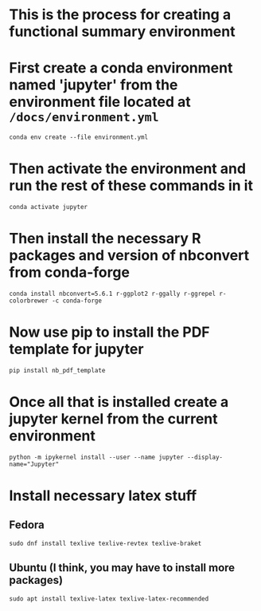 # This is the process for creating a functional summary environment

# First create a conda environment named 'jupyter' from the environment file located at `/docs/environment.yml`

`conda env create --file environment.yml`

# Then activate the environment and run the rest of these commands in it
`conda activate jupyter`

# Then install the necessary R packages and version of nbconvert from conda-forge

`conda install nbconvert=5.6.1 r-ggplot2 r-ggally r-ggrepel r-colorbrewer -c conda-forge`

# Now use pip to install the PDF template for jupyter

`pip install nb_pdf_template`

# Once all that is installed create a jupyter kernel from the current environment

`python -m ipykernel install --user --name jupyter --display-name="Jupyter"`

# Install necessary latex stuff

## Fedora
`sudo dnf install texlive texlive-revtex texlive-braket`

## Ubuntu (I think, you may have to install more packages)
`sudo apt install texlive-latex texlive-latex-recommended`
